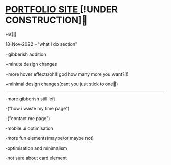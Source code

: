 <H1><a href="https://aadit-garg.github.io">PORTFOLIO SITE </a>[!UNDER CONSTRUCTION]🚧</H1>

Hi!🚀🚀

18-Nov-2022
+"what I do section"

+gibberish addition

+minute design changes

+more hover effects(oh!! god how many more you want?!!)

+minimal design changes(cant you just stick to one🤨)

________________________________________________________

-more gibberish still left

-("how i waste my time page")

-("contact me page")

-mobile ui optimisation

-more fun elements(maybe/or maybe not)

-optimisation and minimalism

-not sure about card element

